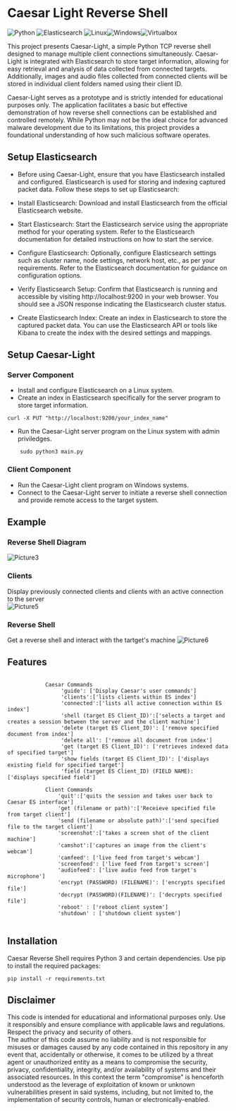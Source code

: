 # Caesar Light Reverse Shell

<img src="https://img.shields.io/badge/Python-FFD43B?style=for-the-badge&logo=python&logoColor=blue" alt="Python"> <img src="https://img.shields.io/badge/Elastic_Search-005571?style=for-the-badge&logo=elasticsearch&logoColor=white" alt="Elasticsearch"> <img src="https://img.shields.io/badge/Linux-FCC624?style=for-the-badge&logo=linux&logoColor=black" alt="Linux"><img src="https://img.shields.io/badge/Windows-0078D6?style=for-the-badge&logo=windows&logoColor=white" alt="Windows"><img src="https://img.shields.io/badge/VirtualBox-21416b?style=for-the-badge&logo=VirtualBox&logoColor=white" alt="Virtualbox">


This project presents Caesar-Light, a simple Python TCP reverse shell designed to manage multiple client connections simultaneously. Caesar-Light is integrated with Elasticsearch to store target information, allowing for easy retrieval and analysis of data collected from connected targets. Additionally, images and audio files collected from connected clients will be stored in individual client folders named using their client ID.

Caesar-Light serves as a prototype and is strictly intended for educational purposes only. The application facilitates a basic but effective demonstration of how reverse shell connections can be established and controlled remotely. While Python may not be the ideal choice for advanced malware development due to its limitations, this project provides a foundational understanding of how such malicious software operates.


## Setup Elasticsearch
* Before using Caesar-Light, ensure that you have Elasticsearch installed and configured. Elasticsearch is used for storing and indexing captured packet data. Follow these steps to set up Elasticsearch:

* Install Elasticsearch: Download and install Elasticsearch from the official Elasticsearch website.

* Start Elasticsearch: Start the Elasticsearch service using the appropriate method for your operating system. Refer to the Elasticsearch documentation for detailed instructions on how to start the service.

* Configure Elasticsearch: Optionally, configure Elasticsearch settings such as cluster name, node settings, network host, etc., as per your requirements. Refer to the Elasticsearch documentation for guidance on configuration options.

* Verify Elasticsearch Setup: Confirm that Elasticsearch is running and accessible by visiting http://localhost:9200 in your web browser. You should see a JSON response indicating the Elasticsearch cluster status.

* Create Elasticsearch Index: Create an index in Elasticsearch to store the captured packet data. You can use the Elasticsearch API or tools like Kibana to create the index with the desired settings and mappings.


## Setup Caesar-Light

### Server Component
* Install and configure Elasticsearch on a Linux system.
* Create an index in Elasticsearch specifically for the server program to store target information.
```
curl -X PUT "http://localhost:9200/your_index_name"
```
* Run the Caesar-Light server program on the Linux system with admin priviledges.

```
    sudo python3 main.py
```

### Client Component

* Run the Caesar-Light client program on Windows systems.
* Connect to the Caesar-Light server to initiate a reverse shell connection and provide remote access to the target system.

## Example

### Reverse Shell Diagram
![Picture3](https://github.com/8itwise/Caesar-Reverse-Shell/assets/18365258/01fbe7d9-9871-4f1c-8c1c-71bd657fd40a)



### Clients
Display previously connected clients and clients with an active connection to the server\
![Picture5](https://github.com/8itwise/Caesar-Reverse-Shell/assets/18365258/78420df0-11b1-4671-8dcb-87f66ae29ed4)



### Reverse Shell
Get a reverse shell and interact with the tartget's machine
![Picture6](https://github.com/8itwise/Caesar-Reverse-Shell/assets/18365258/1f4e3bd2-05fd-4fd0-a6d8-7f1d9160c147)



## Features

```

            Caesar Commands
                 'guide': ['Display Caesar's user commands']
                 'clients':['lists clients within ES index']
                 'connected':['lists all active connection within ES index']
                 'shell (target ES Client_ID)':['selects a target and creates a session between the server and the client machine']
                 'delete (target ES Client_ID)': ['remove specified document from index']
                 'delete all': ['remove all document from index']
                 'get (target ES Client_ID)': ['retrieves indexed data of specified target']
                 'show fields (target ES Client_ID)': ['displays existing field for specified target']
                 'field (target ES Client_ID) (FIELD NAME):  ['displays specified field']

            Client Commands                                                
                'quit':['quits the session and takes user back to Caesar ES interface']           
                'get (filename or path)':['Receieve specified file from target client']
                'send (filename or absolute path)':['send specified file to the target client']      
                'screenshot':['takes a screen shot of the client machine']
                'camshot':['captures an image from the client's webcam']  
                'camfeed': ['live feed from target's webcam']
                'screenfeed': ['live feed from target's screen']
                'audiofeed': ['live audio feed from target's microphone']
                'encrypt (PASSWORD) (FILENAME)': ['encrypts specified file']            
                'decrypt (PASSWORD)(FILENAME)': ['decrypts specified file']   
                'reboot' : ['reboot client system']
                'shutdown' : ['shutdown client system']


```

## Installation

Caesar Reverse Shell requires Python 3 and certain dependencies. Use pip to install the required packages:

```
pip install -r requirements.txt

```

## Disclaimer

This code is intended for educational and informational purposes only. Use it responsibly and ensure compliance with applicable laws and regulations. Respect the privacy and security of others.  
The author of this code assume no liability and is not responsible for misuses or damages caused by any code contained in this repository in any event that, accidentally or otherwise, it comes to be utilized by a threat agent or unauthorized entity as a means to compromise the security, privacy, confidentiality, integrity, and/or availability of systems and their associated resources. In this context the term "compromise" is henceforth understood as the leverage of exploitation of known or unknown vulnerabilities present in said systems, including, but not limited to, the implementation of security controls, human or electronically-enabled.